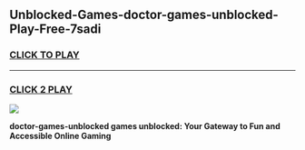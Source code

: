 
## Unblocked-Games-doctor-games-unblocked-Play-Free-7sadi
<h3>
<a href="https://premium76.site?title=doctor-games-unblocked&ref=15A">CLICK TO PLAY</a></h3>
<hr>

<h3>
<a href="https://premium76.site?title=doctor-games-unblocked&ref=15A">CLICK 2 PLAY</a>
  
</h3>

<a href="https://premium76.site?title=doctor-games-unblocked&ref=15A"><img src="https://clearcache.store/games.png"></a>


**doctor-games-unblocked games unblocked: Your Gateway to Fun and Accessible Online Gaming**

